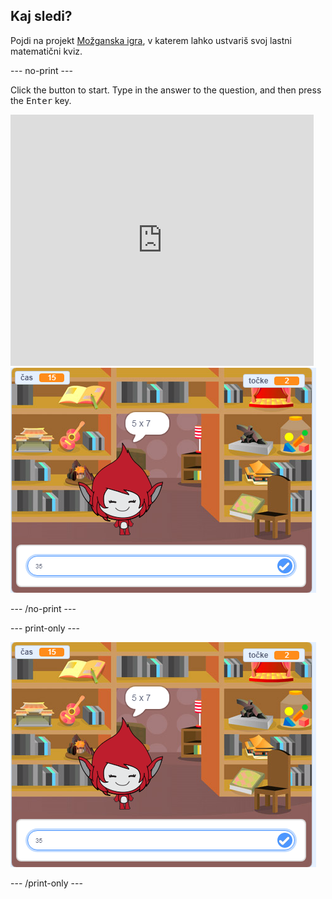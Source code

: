 ## Kaj sledi?

Pojdi na projekt [Možganska igra](https://projects.raspberrypi.org/en/projects/brain-game?utm_source=pathway&utm_medium=whatnext&utm_campaign=projects), v katerem lahko ustvariš svoj lastni matematični kviz.

\--- no-print \---

Click the button to start. Type in the answer to the question, and then press the <kbd>Enter</kbd> key.

<div class="scratch-preview">
  <iframe allowtransparency="true" width="485" height="402" src="https://scratch.mit.edu/projects/embed/250234955/?autostart=false" frameborder="0" scrolling="no"></iframe>
  <img src="images/brain-final.png">
</div>

\--- /no-print \---

\--- print-only \---

![Brain Game](images/brain-final.png)

\--- /print-only \---
